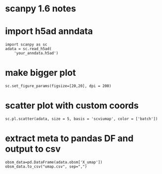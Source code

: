 # scanpy 1.6 notes

# import h5ad anndata
```
import scanpy as sc
adata = sc.read_h5ad(
    'your_anndata.h5ad')
``` 
# make bigger plot
```
sc.set_figure_params(figsize=[20,20], dpi = 200)
```
# scatter plot with custom coords
```
sc.pl.scatter(adata, size = 5, basis = 'scviumap', color = ['batch'])
```
# extract meta to pandas DF and output to csv
```
obsm_data=pd.DataFrame(adata.obsm['X_umap'])
obsm_data.to_csv("umap.csv", sep=",")
```
